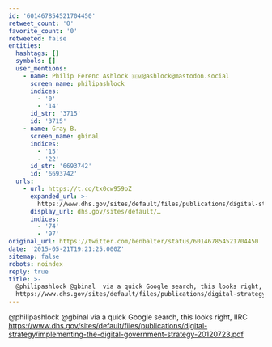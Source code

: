 ```yaml
---
id: '601467854521704450'
retweet_count: '0'
favorite_count: '0'
retweeted: false
entities:
  hashtags: []
  symbols: []
  user_mentions:
    - name: Philip Ferenc Ashlock 🇺🇲@ashlock@mastodon.social
      screen_name: philipashlock
      indices:
        - '0'
        - '14'
      id_str: '3715'
      id: '3715'
    - name: Gray B.
      screen_name: gbinal
      indices:
        - '15'
        - '22'
      id_str: '6693742'
      id: '6693742'
  urls:
    - url: https://t.co/tx0cw959oZ
      expanded_url: >-
        https://www.dhs.gov/sites/default/files/publications/digital-strategy/implementing-the-digital-government-strategy-20120723.pdf
      display_url: dhs.gov/sites/default/…
      indices:
        - '74'
        - '97'
original_url: https://twitter.com/benbalter/status/601467854521704450
date: '2015-05-21T19:21:25.000Z'
sitemap: false
robots: noindex
reply: true
title: >-
  @philipashlock @gbinal  via a quick Google search, this looks right, IIRC
  https://www.dhs.gov/sites/default/files/publications/digital-strategy/implementing-the-digital-government-strategy-20120723.pdf
---
```


@philipashlock @gbinal  via a quick Google search, this looks right, IIRC https://www.dhs.gov/sites/default/files/publications/digital-strategy/implementing-the-digital-government-strategy-20120723.pdf